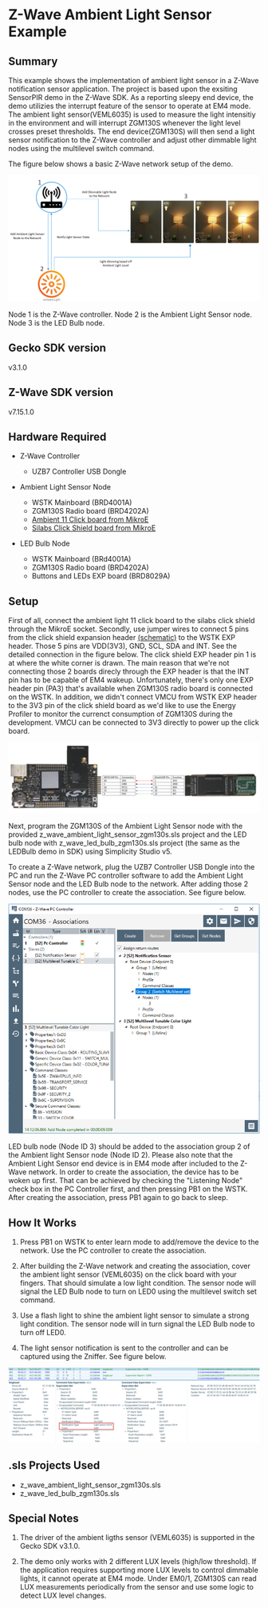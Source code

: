 # Z-Wave Ambient Light Sensor Example #

## Summary ##

This example shows the implementation of ambient light sensor in a Z-Wave notification sensor application. The project is based upon the exsiting SensorPIR demo in the Z-Wave SDK. As a reporting sleepy end device, the demo utilizies the interrupt feature of the sensor to operate at EM4 mode. The ambient light sensor(VEML6035) is used to measure the light intensitiy in the environment and will interrupt ZGM130S whenever the light level crosses preset thresholds. The end device(ZGM130S) will then send a light sensor notification to the Z-Wave controller and adjust other dimmable light nodes using the multilevel switch command.

The figure below shows a basic Z-Wave network setup of the demo.

![](doc/z_wave_network.png)

Node 1 is the Z-Wave controller. Node 2 is the Ambient Light Sensor node. Node 3 is the LED Bulb node. 

## Gecko SDK version ##

v3.1.0

## Z-Wave SDK version ##

v7.15.1.0

## Hardware Required ##

- Z-Wave Controller
	- UZB7 Controller USB Dongle

- Ambient Light Sensor Node
	- WSTK Mainboard (BRD4001A)
	- ZGM130S Radio board (BRD4202A)
	- [Ambient 11 Click board from MikroE](https://www.mikroe.com/ambient-11-click)
	- [Silabs Click Shield board from MikroE](https://www.mikroe.com/silabs-click-shield)
	
- LED Bulb Node
	- WSTK Mainboard (BRd4001A)
	- ZGM130S Radio board (BRD4202A)
	- Buttons and LEDs EXP board (BRD8029A)

## Setup ##

First of all, connect the ambient light 11 click board to the silabs click shield through the MikroE socket. Secondly, use jumper wires to connect 5 pins from the click shield expansion header [(schematic)](http://cdn.mikroe.com/product/silabs_%20click_shield/silabs-click-shield-schematic-v102.pdf)  to the WSTK EXP header. Those 5 pins are VDD(3V3), GND, SCL, SDA and INT. See the detailed connection in the figure below. The click shield EXP header pin 1 is at where the white corner is drawn. The main reason that we're not connecting those 2 boards direcly through the EXP header is that the INT pin has to be capable of EM4 wakeup. Unfortunately, there's only one EXP header pin (PA3) that's available when ZGM130S radio board is connected on the WSTK. In addition, we didn't connect VMCU from WSTK EXP header to the 3V3 pin of the click shield board as we'd like to use the Energy Profiler to monitor the currenct consumption of ZGM130S during the development. VMCU can be connected to 3V3 directly to power up the click board.

![](doc/hardware_setup.png)

Next, program the ZGM130S of the Ambient Light Sensor node with the provided z_wave_ambient_light_sensor_zgm130s.sls project and the LED bulb node with 
z_wave_led_bulb_zgm130s.sls project (the same as the LEDBulb demo in SDK) using Simplicity Studio v5.

To create a Z-Wave network, plug the UZB7 Controller USB Dongle into the PC and run the Z-Wave PC controller software to add the Ambient Light Sensor node and the LED Bulb node to the network. After adding those 2 nodes, use the PC controller to create the association. See figure below.

![](doc/association.png)

LED bulb node (Node ID 3) should be added to the association group 2 of the Ambient light Sensor node (Node ID 2). Please also note that the Ambient Light Sensor end device is in EM4 mode after included to the Z-Wave network. In order to create the association, the device has to be woken up first. That can be achieved by checking the "Listening Node" check box in the PC Controller first, and then pressing PB1 on the WSTK. After creating the association, press PB1 again to go back to sleep.

## How It Works ##

1. Press PB1 on WSTK to enter learn mode to add/remove the device to the network. Use the PC controller to create the association.

2. After building the Z-Wave network and creating the association, cover the ambient light sensor (VEML6035) on the click board with your fingers. That should simulate a low light condition. The sensor node will signal the LED Bulb node to turn on LED0 using the multilevel switch set command.

3. Use a flash light to shine the ambient light sensor to simulate a strong light condition. The sensor node will in turn signal the LED Bulb node to turn off LED0.

4. The light sensor notification is sent to the controller and can be captured using the Zniffer. See figure below.

![](doc/notification.png)

## .sls Projects Used ##

- z_wave_ambient_light_sensor_zgm130s.sls
- z_wave_led_bulb_zgm130s.sls

## Special Notes ##

1. The driver of the ambient ligths sensor (VEML6035) is supported in the Gecko SDK v3.1.0.

2. The demo only works with 2 different LUX levels (high/low threshold). If the application requires supporting more LUX levels to control dimmable lights, it cannot operate at EM4 mode. Under EM0/1, ZGM130S can read LUX measurements periodically from the sensor and use some logic to detect LUX level changes.